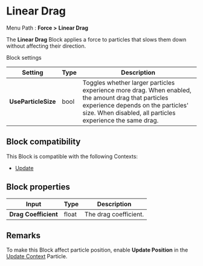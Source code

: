 # Linear Drag

Menu Path : **Force >** **Linear Drag**  

The **Linear Drag** Block applies a force to particles that slows them down without affecting their direction.

Block settings

| **Setting**         | **Type** | **Description**                                              |
| ------------------- | -------- | ------------------------------------------------------------ |
| **UseParticleSize** | bool     | Toggles whether larger particles experience more drag. When enabled, the amount drag that particles experience depends on the particles' size. When disabled, all particles experience the same drag. |

## Block compatibility

This Block is compatible with the following Contexts:

- [Update](Context-Update.md)

## Block properties

| **Input**            | **Type** | **Description**       |
| -------------------- | -------- | --------------------- |
| **Drag Coefficient** | float    | The drag coefficient. |

## Remarks

To make this Block affect particle position, enable **Update Position** in the [Update Context](Context-Update.md) Particle.